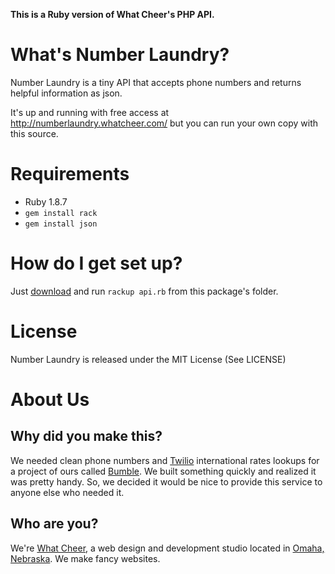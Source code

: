 **This is a Ruby version of What Cheer's PHP API.**

# What's Number Laundry?

Number Laundry is a tiny API that accepts phone numbers and returns helpful information as json.

It's up and running with free access at http://numberlaundry.whatcheer.com/ but you can run your own copy with this source.

# Requirements

* Ruby 1.8.7
* `gem install rack`
* `gem install json`

# How do I get set up?

Just [download](https://github.com/sumeetjain/Number-Laundry/zipball/Ruby) and run `rackup api.rb` from this package's folder.

# License

Number Laundry is released under the MIT License (See LICENSE)

# About Us

## Why did you make this?

We needed clean phone numbers and [Twilio](http://twilio.com/) international rates lookups for a project of ours called [Bumble](http://bumblephone.com). We built something quickly and realized it was pretty handy. So, we decided it would be nice to provide this service to anyone else who needed it.

## Who are you?

We're [What Cheer](http://whatcheer.com), a web design and development studio located in [Omaha, Nebraska](http://iliveinomaha.com/). We make fancy websites.